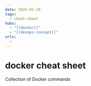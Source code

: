 ```yaml
---
date: 2025-05-29
tags:
  - cheat-sheet
hubs:
  - "[[docker]]"
  - "[[devops-concept]]"
urls:
  -
---
```


# docker cheat sheet

Collection of Docker commands
